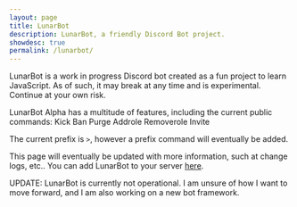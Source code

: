 ```yaml
---
layout: page
title: LunarBot
description: LunarBot, a friendly Discord Bot project.
showdesc: true
permalink: /lunarbot/
---
```


LunarBot is a work in progress Discord bot created as a fun project to learn JavaScript. As of such, it may break at any time and is experimental. Continue at your own risk.

LunarBot Alpha has a multitude of features, including the current public commands:
Kick
Ban
Purge
Addrole
Removerole
Invite

The current prefix is `>`, however a prefix command will eventually be added.


This page will eventually be updated with more information, such at change logs, etc..
You can add LunarBot to your server [here](/lunarbot/invite).

UPDATE: LunarBot is currently not operational. I am unsure of how I want to move forward, and I am also working on a new bot framework.
